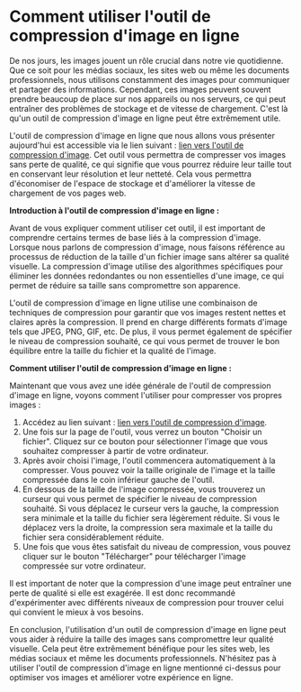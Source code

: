 Comment utiliser l'outil de compression d'image en ligne
========================================================

De nos jours, les images jouent un rôle crucial dans notre vie quotidienne. Que ce soit pour les médias sociaux, les sites web ou même les documents professionnels, nous utilisons constamment des images pour communiquer et partager des informations. Cependant, ces images peuvent souvent prendre beaucoup de place sur nos appareils ou nos serveurs, ce qui peut entraîner des problèmes de stockage et de vitesse de chargement. C'est là qu'un outil de compression d'image en ligne peut être extrêmement utile.

L'outil de compression d'image en ligne que nous allons vous présenter aujourd'hui est accessible via le lien suivant : [lien vers l'outil de compression d'image](https://base64decodeonline.com/fr/tools/image-compressor). Cet outil vous permettra de compresser vos images sans perte de qualité, ce qui signifie que vous pourrez réduire leur taille tout en conservant leur résolution et leur netteté. Cela vous permettra d'économiser de l'espace de stockage et d'améliorer la vitesse de chargement de vos pages web.

**Introduction à l'outil de compression d'image en ligne :**

Avant de vous expliquer comment utiliser cet outil, il est important de comprendre certains termes de base liés à la compression d'image. Lorsque nous parlons de compression d'image, nous faisons référence au processus de réduction de la taille d'un fichier image sans altérer sa qualité visuelle. La compression d'image utilise des algorithmes spécifiques pour éliminer les données redondantes ou non essentielles d'une image, ce qui permet de réduire sa taille sans compromettre son apparence.

L'outil de compression d'image en ligne utilise une combinaison de techniques de compression pour garantir que vos images restent nettes et claires après la compression. Il prend en charge différents formats d'image tels que JPEG, PNG, GIF, etc. De plus, il vous permet également de spécifier le niveau de compression souhaité, ce qui vous permet de trouver le bon équilibre entre la taille du fichier et la qualité de l'image.

**Comment utiliser l'outil de compression d'image en ligne :**

Maintenant que vous avez une idée générale de l'outil de compression d'image en ligne, voyons comment l'utiliser pour compresser vos propres images :

1. Accédez au lien suivant : [lien vers l'outil de compression d'image](https://base64decodeonline.com/fr/tools/image-compressor).
2. Une fois sur la page de l'outil, vous verrez un bouton "Choisir un fichier". Cliquez sur ce bouton pour sélectionner l'image que vous souhaitez compresser à partir de votre ordinateur.
3. Après avoir choisi l'image, l'outil commencera automatiquement à la compresser. Vous pouvez voir la taille originale de l'image et la taille compressée dans le coin inférieur gauche de l'outil.
4. En dessous de la taille de l'image compressée, vous trouverez un curseur qui vous permet de spécifier le niveau de compression souhaité. Si vous déplacez le curseur vers la gauche, la compression sera minimale et la taille du fichier sera légèrement réduite. Si vous le déplacez vers la droite, la compression sera maximale et la taille du fichier sera considérablement réduite.
5. Une fois que vous êtes satisfait du niveau de compression, vous pouvez cliquer sur le bouton "Télécharger" pour télécharger l'image compressée sur votre ordinateur.

Il est important de noter que la compression d'une image peut entraîner une perte de qualité si elle est exagérée. Il est donc recommandé d'expérimenter avec différents niveaux de compression pour trouver celui qui convient le mieux à vos besoins.

En conclusion, l'utilisation d'un outil de compression d'image en ligne peut vous aider à réduire la taille des images sans compromettre leur qualité visuelle. Cela peut être extrêmement bénéfique pour les sites web, les médias sociaux et même les documents professionnels. N'hésitez pas à utiliser l'outil de compression d'image en ligne mentionné ci-dessus pour optimiser vos images et améliorer votre expérience en ligne.